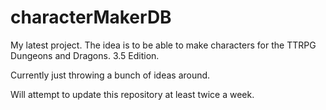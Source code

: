 # characterMakerDB

My latest project. The idea is to be able to make characters for the TTRPG Dungeons and Dragons. 3.5 Edition.

Currently just throwing a bunch of ideas around.

Will attempt to update this repository at least twice a week.
